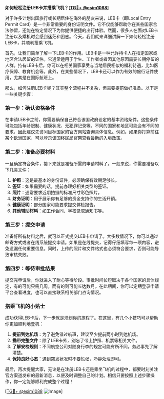 **如何轻松注册LEB卡并搭乘飞机？[[TG💪+ @esim1088](https://t.me/s/esim1088)]**

对于许多计划出国旅行或长期居住在海外的朋友来说，LEB卡（即Local Entry Permit Card）是一个非常重要的身份证明文件。它不仅能够帮助你在某些国家合法停留，还能在特定情况下为你提供便捷的出行体验。然而，很多人在面对LEB卡注册以及乘机时会感到迷茫和困惑。今天，我们就来详细讲解一下如何轻松注册LEB卡，并顺利搭乘飞机。

首先，让我们简单了解一下LEB卡的作用。LEB卡是一种允许持卡人在指定国家或地区合法居留的证件。它通常适用于学生、工作者或者因其他原因需要长期停留的人群。持有LEB卡后，你可以在相关国家享受与当地居民相似的福利待遇，比如医疗保障、教育机会等。此外，在某些情况下，LEB卡还可以作为有效的旅行证件使用，尤其是在国际航班上。

那么，如何注册LEB卡呢？其实整个流程并不复杂，但需要提前做好准备。以下是一些关键步骤：

### 第一步：确认资格条件

在申请LEB卡之前，你需要确保自己符合该国政府设定的基本资格条件。这些条件可能包括年龄限制、健康状况、无犯罪记录等。不同的国家和地区可能会有不同的要求，因此建议先访问目标国家的官方网站查询具体信息。例如，如果你打算前往某个欧洲国家，可以登录该国移民局官网查看最新的入境政策。

### 第二步：准备必要材料

一旦确定符合条件，接下来就是准备所需的申请材料了。一般来说，你需要准备以下几类文件：

1. **护照**：这是最基本的身份证件，必须确保有效期足够长。
2. **签证**：如果需要的话，提前办理好相关类型的签证。
3. **照片**：通常要求近期拍摄的标准尺寸彩色照片。
4. **财务证明**：用于展示你有足够的资金支持你的生活开销。
5. **健康证明**：部分国家可能要求提交体检报告。
6. **其他辅助材料**：如工作合同、学校录取通知书等。

### 第三步：提交申请

准备好所有材料之后，就可以正式提交LEB卡申请了。大多数情况下，你可以通过邮寄方式或者在线系统提交申请。如果是在线提交，记得仔细填写每一项内容，避免遗漏任何重要信息。同时，上传的照片和文件格式也必须符合要求，否则可能导致审核失败。

### 第四步：等待审批结果

提交完申请后，你就进入了耐心等待阶段。审批时间长短取决于各个国家的具体规定，有的可能只需几周，而有的则可能长达数月。在此期间，你可以定期登录申请平台查看进度，也可以直接联系相关部门咨询情况。

### 搭乘飞机的小贴士

成功获得LEB卡后，下一步就是规划你的旅程了。在这里，有几个小技巧可以帮助你更加顺利地登机：

1. **提前到达机场**：为了避免错过航班，建议至少提前两小时到达机场。
2. **携带完整文件**：除了LEB卡外，别忘了带上护照、机票等相关文件。
3. **了解安检规则**：不同航空公司对随身行李的规定可能有所不同，务必事先了解清楚。
4. **保持良好心态**：遇到突发状况时不要慌张，冷静处理即可。

最后，再次提醒大家，无论是在注册LEB卡还是乘坐飞机的过程中，都要时刻关注官方渠道发布的最新消息，以便及时调整自己的计划。相信只要按照上述步骤操作，你一定能够顺利完成整个过程！

[[TG💪+ @esim1088](https://t.me/s/esim1088) ![Image](https://i.postimg.cc/4NQfJmqS/Snipaste-2025-05-13-00-14-12.png)]